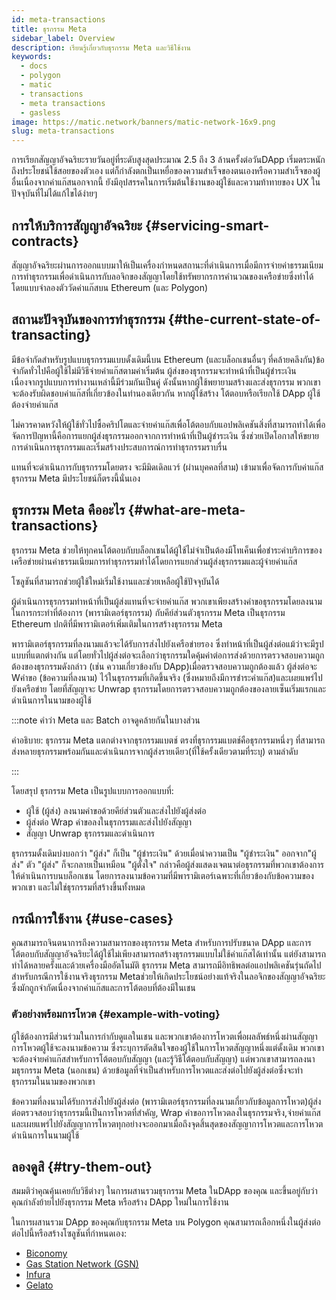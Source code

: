 ```yaml
---
id: meta-transactions
title: ธุรกรรม Meta
sidebar_label: Overview
description: เรียนรู้เกี่ยวกับธุรกรรม Meta และวิธีใช้งาน
keywords:
  - docs
  - polygon
  - matic
  - transactions
  - meta transactions
  - gasless
image: https://matic.network/banners/matic-network-16x9.png
slug: meta-transactions
---
```


การเรียกสัญญาอัจฉริยะรายวันอยู่ที่ระดับสูงสุดประมาณ 2.5 ถึง 3 ล้านครั้งต่อวันDApp เริ่มตระหนักถึงประโยชน์ใช้สอยของตัวเอง แต่ก็กำลังตกเป็นเหยื่อของความสำเร็จของตนเองหรือความสำเร็จของผู้อื่นเนื่องจากค่าแก๊สนอกจากนี้ ยังมีอุปสรรคในการเริ่มต้นใช้งานของผู้ใช้และความท้าทายของ UX ในปัจจุบันที่ไม่ได้แก้ไขได้ง่ายๆ

## การให้บริการสัญญาอัจฉริยะ {#servicing-smart-contracts}

สัญญาอัจฉริยะผ่านการออกแบบมาให้เป็นเครื่องกำหนดสถานะที่ดำเนินการเมื่อมีการจ่ายค่าธรรมเนียมการทำธุรกรรมเพื่อดำเนินการกับลอจิกของสัญญาโดยใช้ทรัพยากรการคำนวณของเครือข่ายซึ่งทำได้โดยแบบจำลองตัววัดค่าแก๊สบน Ethereum (และ Polygon)

## สถานะปัจจุบันของการทำธุรกรรม {#the-current-state-of-transacting}

มีข้อจำกัดสำหรับรูปแบบธุรกรรมแบบดั้งเดิมนี้บน Ethereum (และบล็อกเชนอื่นๆ ที่คล้ายคลึงกัน)ข้อจำกัดทั่วไปคือผู้ใช้ไม่มีวิธีจ่ายค่าแก๊สตามค่าเริ่มต้น ผู้ส่งของธุรกรรมจะทำหน้าที่เป็นผู้ชำระเงิน เนื่องจากรูปแบบการทำงานเหล่านี้มีร่วมกันเป็นคู่ ดังนั้นหากผู้ใช้พยายามสร้างและส่งธุรกรรม พวกเขาจะต้องรับผิดชอบค่าแก๊สที่เกี่ยวข้องในทำนองเดียวกัน หากผู้ใช้สร้าง โต้ตอบหรือเรียกใช้ DApp ผู้ใช้ต้องจ่ายค่าแก๊ส

ไม่ควรคาดหวังให้ผู้ใช้ทั่วไปซื้อคริปโตและจ่ายค่าแก๊สเพื่อโต้ตอบกับแอปพลิเคชันสิ่งที่สามารถทำได้เพื่อจัดการปัญหานี้คือการแยกผู้ส่งธุรกรรมออกจากการทำหน้าที่เป็นผู้ชำระเงิน ซึ่งช่วยเปิดโอกาสให้ขยายการดำเนินการธุรกรรมและเริ่มสร้างประสบการณ์การทำธุรกรรมราบรื่น

แทนที่จะดำเนินการกับธุรกรรมโดยตรง จะมีมิดเดิลแวร์ (ผ่านบุคคลที่สาม) เข้ามาเพื่อจัดการกับค่าแก๊สธุรกรรม Meta มีประโยชน์ก็ตรงนี้นั่นเอง

## ธุรกรรม Meta คืออะไร {#what-are-meta-transactions}

ธุรกรรม Meta ช่วยให้ทุกคนโต้ตอบกับบล็อกเชนได้ผู้ใช้ไม่จำเป็นต้องมีโทเค็นเพื่อชำระค่าบริการของเครือข่ายผ่านค่าธรรมเนียมการทำธุรกรรมทำได้โดยการแยกส่วนผู้ส่งธุรกรรมและผู้จ่ายค่าแก๊ส

โซลูชันที่สามารถช่วยผู้ใช้ใหม่เริ่มใช้งานและช่วยเหลือผู้ใช้ปัจจุบันได้

ผู้ดำเนินการธุรกรรมทำหน้าที่เป็นผู้ส่งแทนที่จะจ่ายค่าแก๊ส พวกเขาเพียงสร้างคำขอธุรกรรมโดยลงนามในการกระทำที่ต้องการ (พารามิเตอร์ธุรกรรม) กับคีย์ส่วนตัวธุรกรรม Meta เป็นธุรกรรม Ethereum ปกติที่มีพารามิเตอร์เพิ่มเติมในการสร้างธุรกรรม Meta

พารามิเตอร์ธุรกรรมที่ลงนามแล้วจะได้รับการส่งไปยังเครือข่ายรอง ซึ่งทำหน้าที่เป็นผู้ส่งต่อแม้ว่าจะมีรูปแบบที่แตกต่างกัน แต่โดยทั่วไปผู้ส่งต่อจะเลือกว่าธุรกรรมใดคุ้มค่าต่อการส่งด้วยการตรวจสอบความถูกต้องของธุรกรรมดังกล่าว (เช่น ความเกี่ยวข้องกับ DApp)เมื่อตรวจสอบความถูกต้องแล้ว ผู้ส่งต่อจะ Wคำขอ (ข้อความที่ลงนาม) ไว้ในธุรกรรมที่เกิดขึ้นจริง (ซึ่งหมายถึงมีการชำระค่าแก๊ส)และเผยแพร่ไปยังเครือข่าย โดยที่สัญญาจะ Unwrap ธุรกรรมโดยการตรวจสอบความถูกต้องของลายเซ็นเริ่มแรกและดำเนินการในนามของผู้ใช้

:::note คำว่า Meta และ Batch อาจดูคล้ายกันในบางส่วน

คำอธิบาย: ธุรกรรม Meta แตกต่างจากธุรกรรมแบตช์ ตรงที่ธุรกรรมแบตช์คือธุรกรรมหนึ่งๆ ที่สามารถส่งหลายธุรกรรมพร้อมกันและดำเนินการจากผู้ส่งรายเดียว(ที่ใช้ครั้งเดียวตามที่ระบุ) ตามลำดับ

:::

โดยสรุป ธุรกรรม Meta เป็นรูปแบบการออกแบบที่:

* ผู้ใช้ (ผู้ส่ง) ลงนามคำขอด้วยคีย์ส่วนตัวและส่งไปยังผู้ส่งต่อ
* ผู้ส่งต่อ Wrap คำขอลงในธุรกรรมและส่งไปยังสัญญา
* สัญญา Unwrap ธุรกรรมและดำเนินการ

ธุรกรรมดั้งเดิมบ่งบอกว่า "ผู้ส่ง" ก็เป็น "ผู้ชำระเงิน" ด้วยเมื่อนำความเป็น "ผู้ชำระเงิน" ออกจาก"ผู้ส่ง" ตัว "ผู้ส่ง" ก็จะกลายเป็นเหมือน "ผู้ตั้งใจ" กล่าวคือผู้ส่งแสดงเจตนาต่อธุรกรรมที่พวกเขาต้องการให้ดำเนินการบนบล็อกเชน โดยการลงนามข้อความที่มีพารามิเตอร์เฉพาะที่เกี่ยวข้องกับข้อความของพวกเขา และไม่ใช่ธุรกรรมที่สร้างขึ้นทั้งหมด

## กรณีการใช้งาน {#use-cases}

คุณสามารถจินตนาการถึงความสามารถของธุรกรรม Meta สำหรับการปรับขนาด DApp และการโต้ตอบกับสัญญาอัจฉริยะได้ผู้ใช้ไม่เพียงสามารถสร้างธุรกรรมแบบไม่ใช้ค่าแก๊สได้เท่านั้น แต่ยังสามารถทำได้หลายครั้งและด้วยเครื่องมืออัตโนมัติ ธุรกรรม Meta สามารถมีอิทธิพลต่อแอปพลิเคชันรุ่นถัดไปสำหรับกรณีการใช้งานจริงธุรกรรม Metaช่วยให้เกิดประโยชน์อย่างแท้จริงในลอจิกของสัญญาอัจฉริยะ ซึ่งมักถูกจำกัดเนื่องจากค่าแก๊สและการโต้ตอบที่ต้องมีในเชน

### ตัวอย่างพร้อมการโหวต {#example-with-voting}

ผู้ใช้ต้องการมีส่วนร่วมในการกำกับดูแลในเชน และพวกเขาต้องการโหวตเพื่อผลลัพธ์หนึ่งผ่านสัญญาการโหวตผู้ใช้จะลงนามข้อความ ซึ่งระบุการตัดสินใจของผู้ใช้ในการโหวตสัญญาหนึ่งแต่ดั้งเดิม พวกเขาจะต้องจ่ายค่าแก๊สสำหรับการโต้ตอบกับสัญญา (และรู้วิธีโต้ตอบกับสัญญา) แต่พวกเขาสามารถลงนามธุรกรรม Meta (นอกเชน) ด้วยข้อมูลที่จำเป็นสำหรับการโหวตและส่งต่อไปยังผู้ส่งต่อซึ่งจะทำธุรกรรมในนามของพวกเขา

ข้อความที่ลงนามได้รับการส่งไปยังผู้ส่งต่อ (พารามิเตอร์ธุรกรรมที่ลงนามเกี่ยวกับข้อมูลการโหวต)ผู้ส่งต่อตรวจสอบว่าธุรกรรมนี้เป็นการโหวตที่สำคัญ, Wrap คำขอการโหวตลงในธุรกรรมจริง,จ่ายค่าแก๊ส และเผยแพร่ไปยังสัญญาการโหวตทุกอย่างจะออกมาเมื่อถึงจุดสิ้นสุดของสัญญาการโหวตและการโหวตดำเนินการในนามผู้ใช้

## ลองดูสิ {#try-them-out}

สมมติว่าคุณคุ้นเคยกับวิธีต่างๆ ในการผสานรวมธุรกรรม Meta ในDApp ของคุณ และขึ้นอยู่กับว่าคุณกำลังย้ายไปยังธุรกรรม Meta หรือสร้าง DApp ใหม่ในการใช้งาน

ในการผสานรวม DApp ของคุณกับธุรกรรม Meta บน Polygon คุณสามารถเลือกหนึ่งในผู้ส่งต่อต่อไปนี้หรือสร้างโซลูชันที่กำหนดเอง:

* [Biconomy](https://docs.biconomy.io/products/enable-gasless-transactions)
* [Gas Station Network (GSN)](https://docs.opengsn.org/#ethereum-gas-station-network-gsn)
* [Infura](https://infura.io/product/ethereum/transactions-itx)
* [Gelato](https://docs.gelato.network/developer-products/gelato-relay-sdk)
